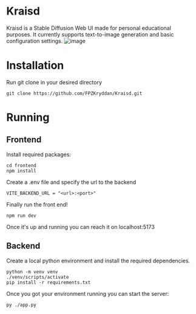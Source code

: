# Kraisd
 
Kraisd is a Stable Diffusion Web UI made for personal educational purposes. It currently supports text-to-image generation and basic configuration settings.
![image](https://github.com/user-attachments/assets/5660e051-6547-4a12-95b6-d643a84533f0)


# Installation
Run git clone in your desired directory
```
git clone https://github.com/FPZKryddan/Kraisd.git
```

# Running

## Frontend
Install required packages:
```
cd frontend
npm install
```
Create a .env file and specify the url to the backend
```
VITE_BACKEND_URL = "<url>:<port>"
```
Finally run the front end!
```
npm run dev
```
Once it's up and running you can reach it on localhost:5173

## Backend
Create a local python environment and install the required dependencies.
```
python -m venv venv
./venv/scripts/activate
pip install -r requirements.txt
```
Once you got your environment running you can start the server:
```
py ./app.py
```

